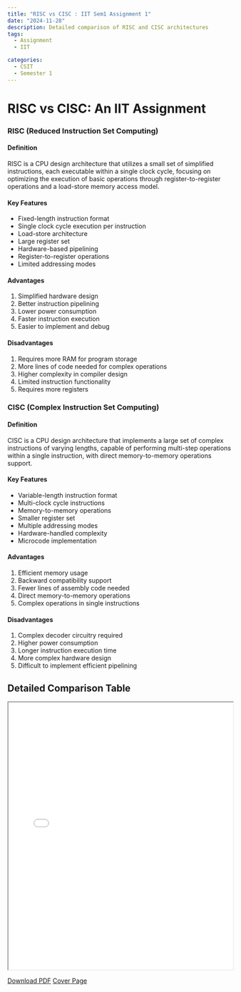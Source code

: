 ```yaml
---
title: "RISC vs CISC : IIT Sem1 Assignment 1"
date: "2024-11-28"
description: Detailed comparison of RISC and CISC architectures
tags:
  - Assignment
  - IIT

categories:
  - CSIT
  - Semester 1
---
```

# RISC vs CISC: An IIT Assignment

### RISC (Reduced Instruction Set Computing)

#### Definition
RISC is a CPU design architecture that utilizes a small set of simplified instructions, each executable within a single clock cycle, focusing on optimizing the execution of basic operations through register-to-register operations and a load-store memory access model.

#### Key Features
- Fixed-length instruction format
- Single clock cycle execution per instruction
- Load-store architecture
- Large register set
- Hardware-based pipelining
- Register-to-register operations
- Limited addressing modes

#### Advantages
1. Simplified hardware design
2. Better instruction pipelining
3. Lower power consumption
4. Faster instruction execution
5. Easier to implement and debug

#### Disadvantages
1. Requires more RAM for program storage
2. More lines of code needed for complex operations
3. Higher complexity in compiler design
4. Limited instruction functionality
5. Requires more registers

### CISC (Complex Instruction Set Computing)

#### Definition
CISC is a CPU design architecture that implements a large set of complex instructions of varying lengths, capable of performing multi-step operations within a single instruction, with direct memory-to-memory operations support.

#### Key Features
- Variable-length instruction format
- Multi-clock cycle instructions
- Memory-to-memory operations
- Smaller register set
- Multiple addressing modes
- Hardware-handled complexity
- Microcode implementation

#### Advantages
1. Efficient memory usage
2. Backward compatibility support
3. Fewer lines of assembly code needed
4. Direct memory-to-memory operations
5. Complex operations in single instructions

#### Disadvantages
1. Complex decoder circuitry required
2. Higher power consumption
3. Longer instruction execution time
4. More complex hardware design
5. Difficult to implement efficient pipelining

##       Detailed Comparison Table

<iframe 
    src="/downloads/CSIT/Sem1/IIT/risc-vs-cisc.pdf"
    width="100%"
    height="600px">
    >
    </iframe>

[Download PDF](/downloads/CSIT/Sem1/IIT/risc-vs-cisc.pdf)
[Cover Page](/downloads/CSIT/Sem1/IIT/coverpage.pdf)

